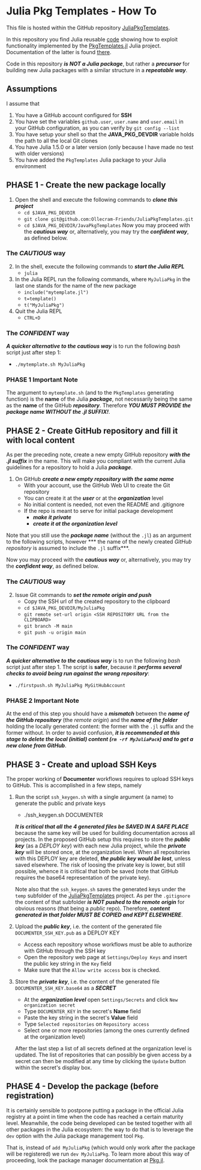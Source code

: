 # Julia Pkg Templates - How To

This file is hosted within the GitHub repository [JuliaPkgTemplates](https://github.com/Ollecram-Friends/JuliaPkgTemplates). 

In this repository you find Julia reusable [code](mytemplate.jl) showing how to exploit functionality implemented by the [PkgTemplates.jl](https://github.com/invenia/PkgTemplates.jl) Julia project. Documentation of the latter is found [there](https://invenia.github.io/PkgTemplates.jl/stable/). 

Code in this repository ***is NOT a Julia package***, but rather a ***precursor*** for building new Julia packages with a similar structure in a ***repeatable way***.

## Assumptions

I assume that  
1. You have a GitHub account configured for **SSH**
2. You have set the variables `github.user`, `user.name` and `user.email` in your GitHub configuration, as you can verify by `git config --list`  
3. You have setup your shell so that the **JAVA_PKG_DEVDIR** variable holds the path to all the local Git clones
4. You have Julia 1.5.0 or a later version (only because I have made no test with older versions)
5. You have added the `PkgTemplates` Julia package to your Julia environment

## PHASE 1 - Create the new package locally
1. Open the shell and execute the following commands to ***clone this project***
    - `cd $JAVA_PKG_DEVDIR`
    - `git clone git@github.com:Ollecram-Friends/JuliaPkgTemplates.git`
    - `cd $JAVA_PKG_DEVDIR/JavaPkgTemplates`
Now you may proceed with the ***cautious way*** or, alternatively, you may try the ***confident way***, as defined below.

### The *CAUTIOUS* way

2. In the shell, execute the following commands to ***start the Julia REPL***
    - `julia`
3. In the Julia REPL run the following commands, where `MyJuliaPkg` in the last one stands for the name of the new package
    - `include("mytemplate.jl")`
    - `t=template()`
    - `t("MyJuliaPkg")`
4. Quit the Julia REPL
    - `CTRL+D`

### The *CONFIDENT* way

***A quicker alternative to the cautious way*** is to run the following *bash* script just after step 1:
- `./mytemplate.sh MyJuliaPkg`

### PHASE 1 Important Note
The argument to `mytemplate.sh` (and to the `PkgTemplates` generating function) is the **name** of the Julia ***package***, not necessarily being the same as the **name** of the GitHub ***repository***. Therefore ***YOU MUST PROVIDE the package name WITHOUT the .jl SUFFIX!***.

## PHASE 2 - Create GitHub repository and fill it with local content
As per the preceding note, create a new empty GitHub repository ***with the .jl suffix*** in the name. This will make you compliant with the current Julia guidelines for a repository to hold a Julia ***package***. 
1. On GitHub ***create a new empty repository with the same name***
    - With your account, use the GitHub Web UI to create the Git repository
    - You can create it at the ***user*** or at the ***organization*** level 
    - No initial content is needed, not even the README and .gitignore
    - If the repo is meant to serve for initial package development
        - ***make it private***
        - ***create it at the organization level***  

Note that you still use the ***package name*** (without the `.jl`) as an argument to the following scripts, however *** the name of the newly created *GitHub repository* is assumed to include the `.jl` suffix***.  

Now you may proceed with the ***cautious way*** or, alternatively, you may try the ***confident way***, as defined below.

### The *CAUTIOUS* way

2. Issue Git commands to ***set the remote origin and push***
    - Copy the SSH url of the created repository to the clipboard
    - `cd $JAVA_PKG_DEVDIR/MyJuliaPkg`
    - `git remote set-url origin <SSH REPOSITORY URL from the CLIPBOARD>`
    - `git branch -M main`
    - `git push -u origin main`

### The *CONFIDENT* way

***A quicker alternative to the cautious way*** is to run the following *bash* script just after step 1. The script  is **safer**, because it ***performs several checks to avoid being run against the wrong repository***:
- `./firstpush.sh MyJuliaPkg MyGitHubAccount`

### PHASE 2 Important Note
At the end of this step you should have a ***mismatch*** between the ***name of the GitHub repository*** (the *remote origin*) and the ***name of the folder*** holding the locally generated content: the former with the `.jl` suffix and the former without. In order to avoid confusion, ***it is recommended at this stage to delete the local (initial) content (`rm -rf MyJuliaPack`) and to get a new clone from GitHub***. 

## PHASE 3 - Create and upload SSH Keys

The proper working of **Documenter** workflows requires to upload SSH keys to GitHub. 
This is accomplished in a few steps, namely

1. Run the script `ssh_keygen.sh` with a single argument (a name) to generate the public and private keys 
    - ./ssh_keygen.sh DOCUMENTER
    
    ***It is critical that all the 4 generated files be SAVED IN A SAFE PLACE*** because the same key will be used
    for building documentation across all projects. In the proposed GitHub setup this requires to store the ***public key*** (as a *DEPLOY key*) with each new Julia project, while the ***private key*** will be stored once, at the organization level. When all repositories with this DEPLOY key are deleted, ***the public key would be lost***, unless saved elsewhere. The risk of loosing the private key is lower, but still possible, whence it is critical that both be saved (note that GitHub requires the base64 representation of the private key). 

    Note also that the `ssh_keygen.sh` saves the generated keys under the `temp` subfolder of the [JuliaPkgTemplates](https://github.com/Ollecram-Friends/JuliaPkgTemplates) project. As per the `.gitignore` the content of that subfolder ***is NOT pushed to the remote origin*** for obvious reasons  (that being a *public* repo). Therefore, ***content generated in that folder MUST BE COPIED and KEPT ELSEWHERE***.

2. Upload the ***public key***, i.e. the content of the generated file `DOCUMENTER_SSH_KEY.pub` as a DEPLOY KEY
    - Access each repository whose workflows must be able to authorize with GitHub through the SSH key  
    - Open the repository web page at `Settings/Deploy Keys` and insert the public key string in the `Key` field 
    - Make sure that the `Allow write access` box is checked.
3. Store the ***private key***, i.e. the content of the generated file `DOCUMENTER_SSH_KEY.base64` as a ***SECRET*** 
    - At the ***organization level*** open `Settings/Secrets` and click `New organization secret`
    - Type `DOCUMENTER_KEY` in the secret's **Name** field
    - Paste the key string in the secret's **Value** field
    - Type `Selected repositories` on `Repository access`
    - Select one or more repositories (among the ones currently defined at the organization level)

    After the last step a list of all secrets defined at the organization level is updated. The list of repositories that can possibly be given access by a secret can then be modified at any time by clicking the `Update` button within the secret's display box. 


## PHASE 4 - Develop the package (before registration)

It is certainly sensible to postpone putting a package in the official Julia registry at a point in time when the code has reached a certain maturity level. Meanwhile, the code being developed can be tested together with all other packages in the Julia ecosystem: the way to do that is to leverage the `dev` option with the Julia package management tool `Pkg`.  

That is, instead of `add MyJuliaPkg` (which would only work after the package will be registered) we run `dev MyJuliaPkg`.
To learn more about this way of proceeding, look the package manager documentation at [Pkg.jl](https://julialang.github.io/Pkg.jl/). 

